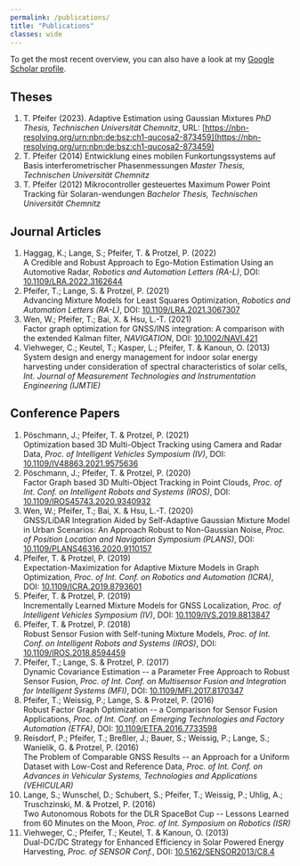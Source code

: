 ```yaml
---
permalink: /publications/
title: "Publications"
classes: wide
---
```


To get the most recent overview, you can also have a look at my <a href="http://scholar.google.es/citations?user=YBsqIrQAAAAJ" target="_blank">Google Scholar profile</a>.


## Theses

1. T. Pfeifer (2023).
   Adaptive Estimation using Gaussian Mixtures
   *PhD Thesis, Technischen Universität Chemnitz*, URL: [https://nbn-resolving.org/urn:nbn:de:bsz:ch1-qucosa2-873459](https://nbn-resolving.org/urn:nbn:de:bsz:ch1-qucosa2-873459)
2. T. Pfeifer (2014)
   Entwicklung eines mobilen Funkortungssystems auf Basis interferometrischer Phasenmessungen
   *Master Thesis, Technischen Universität Chemnitz*
3. T. Pfeifer (2012)
   Mikrocontroller gesteuertes Maximum Power Point Tracking für Solaran-wendungen
   *Bachelor Thesis, Technischen Universität Chemnitz*

## Journal Articles

1. Haggag, K.; Lange, S.; Pfeifer, T. & Protzel, P. (2022)  
   A Credible and Robust Approach to Ego-Motion Estimation Using an Automotive Radar, 
   *Robotics and Automation Letters (RA-L)*, DOI: [10.1109/LRA.2022.3162644](https://dx.doi.org/10.1109/LRA.2022.3162644)
2. Pfeifer, T.; Lange, S. & Protzel, P. (2021)  
   Advancing Mixture Models for Least Squares Optimization, 
   *Robotics and Automation Letters (RA-L)*, DOI: [10.1109/LRA.2021.3067307](https://dx.doi.org/10.1109/LRA.2021.3067307)
3. Wen, W.; Pfeifer, T.; Bai, X. & Hsu, L.-T. (2021)  
   Factor graph optimization for GNSS/INS integration: A comparison with the extended Kalman filter, 
   *NAVIGATION*, DOI: [10.1002/NAVI.421](https://dx.doi.org/10.1002/NAVI.421)
4. Viehweger, C.; Keutel, T.; Kasper, L.; Pfeifer, T. & Kanoun, O. (2013)  
   System design and energy management for indoor solar energy harvesting under consideration of spectral characteristics of solar cells, 
   *Int. Journal of Measurement Technologies and Instrumentation Engineering (IJMTIE)*

## Conference Papers

1. Pöschmann, J.; Pfeifer, T. & Protzel, P. (2021)  
   Optimization based 3D Multi-Object Tracking using Camera and Radar Data, 
   *Proc. of Intelligent Vehicles Symposium (IV)*, DOI: [10.1109/IV48863.2021.9575636](https://dx.doi.org/10.1109/iv48863.2021.9575636)
2. Pöschmann, J.; Pfeifer, T. & Protzel, P. (2020)  
   Factor Graph based 3D Multi-Object Tracking in Point Clouds, 
   *Proc. of Int. Conf. on Intelligent Robots and Systems (IROS)*, DOI: [10.1109/IROS45743.2020.9340932](https://dx.doi.org/10.1109/IROS45743.2020.9340932)
3. Wen, W.; Pfeifer, T.; Bai, X. & Hsu, L.-T. (2020)  
   GNSS/LiDAR Integration Aided by Self-Adaptive Gaussian Mixture Model in Urban Scenarios: An Approach Robust to Non-Gaussian Noise, 
   *Proc. of Position Location and Navigation Symposium (PLANS)*, DOI: [10.1109/PLANS46316.2020.9110157](https://dx.doi.org/10.1109/PLANS46316.2020.9110157)
4. Pfeifer, T. & Protzel, P. (2019)  
   Expectation-Maximization for Adaptive Mixture Models in Graph Optimization, 
   *Proc. of Int. Conf. on Robotics and Automation (ICRA)*, DOI: [10.1109/ICRA.2019.8793601](https://dx.doi.org/10.1109/ICRA.2019.8793601)
5. Pfeifer, T. & Protzel, P. (2019)  
   Incrementally Learned Mixture Models for GNSS Localization, 
   *Proc. of Intelligent Vehicles Symposium (IV)*, DOI: [10.1109/IVS.2019.8813847](https://dx.doi.org/10.1109/IVS.2019.8813847)
6. Pfeifer, T. & Protzel, P. (2018)  
   Robust Sensor Fusion with Self-tuning Mixture Models, 
   *Proc. of Int. Conf. on Intelligent Robots and Systems (IROS)*, DOI: [10.1109/IROS.2018.8594459](https://dx.doi.org/10.1109/IROS.2018.8594459)
7. Pfeifer, T.; Lange, S. & Protzel, P. (2017)  
   Dynamic Covariance Estimation -- a Parameter Free Approach to Robust Sensor Fusion, 
   *Proc. of Int. Conf. on Multisensor Fusion and Integration for Intelligent Systems (MFI)*, DOI: [10.1109/MFI.2017.8170347](https://dx.doi.org/10.1109/MFI.2017.8170347)
8. Pfeifer, T.; Weissig, P.; Lange, S. & Protzel, P. (2016)  
   Robust Factor Graph Optimization -- a Comparison for Sensor Fusion Applications, 
   *Proc. of Int. Conf. on Emerging Technologies and Factory Automation (ETFA)*, DOI: [10.1109/ETFA.2016.7733598](https://dx.doi.org/10.1109/ETFA.2016.7733598)
9. Reisdorf, P.; Pfeifer, T.; Breßler, J.; Bauer, S.; Weissig, P.; Lange, S.; Wanielik, G. & Protzel, P. (2016)  
   The Problem of Comparable GNSS Results -- an Approach for a Uniform Dataset with Low-Cost and Reference Data, 
   *Proc. of Int. Conf. on Advances in Vehicular Systems, Technologies and Applications (VEHICULAR)*
10. Lange, S.; Wunschel, D.; Schubert, S.; Pfeifer, T.; Weissig, P.; Uhlig, A.; Truschzinski, M. & Protzel, P. (2016)  
    Two Autonomous Robots for the DLR SpaceBot Cup -- Lessons Learned from 60 Minutes on the Moon, 
    *Proc. of Int. Symposium on Robotics (ISR)*
11. Viehweger, C.; Pfeifer, T.; Keutel, T. & Kanoun, O. (2013)  
    Dual-DC/DC Strategy for Enhanced Efficiency in Solar Powered Energy Harvesting, 
    *Proc. of SENSOR Conf.*, DOI: [10.5162/SENSOR2013/C8.4](https://dx.doi.org/10.5162/SENSOR2013/C8.4)

